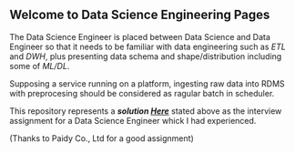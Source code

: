 ## Welcome to Data Science Engineering Pages

The Data Science Engineer is placed between Data Science and Data Engineer so that it needs to be familiar with data engineering such as *ETL* and *DWH*, plus presenting data schema and shape/distribution including some of *ML/DL*.

Supposing a service running on a platform, ingesting raw data into RDMS with preprocesing should be considered as ragular batch in scheduler.

This repository represents a ***solution [Here](https://github.com/edydkim/dse-interview/)*** stated above as the interview assignment for a Data Science Engineer whick I had experienced.


(Thanks to Paidy Co., Ltd for a good assignment)

